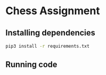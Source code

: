# Chess Assignment

## Installing dependencies

```bash
pip3 install -r requirements.txt
```

## Running code

```bash

```

